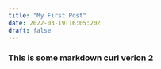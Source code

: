 ```yaml
---
title: "My First Post"
date: 2022-03-19T16:05:20Z
draft: false
---
```


### This is some markdown curl verion 2
